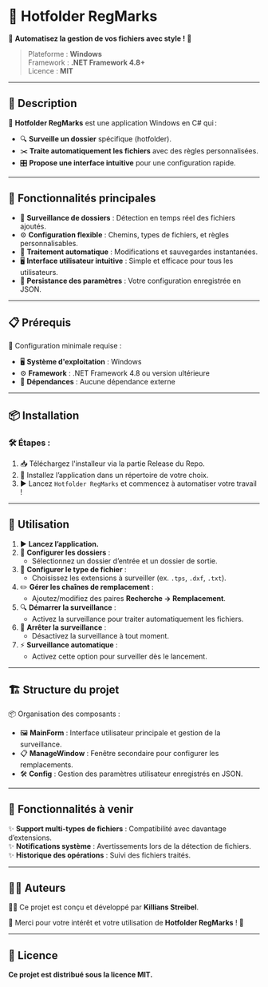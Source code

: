 # 🌟 **Hotfolder RegMarks**  

🎯 **Automatisez la gestion de vos fichiers avec style !** 🎯  
> Plateforme : **Windows**  
> Framework : **.NET Framework 4.8+**  
> Licence : **MIT**  

---

## 📝 **Description**  

💼 **Hotfolder RegMarks** est une application Windows en C# qui :  
- 🔍 **Surveille un dossier** spécifique (hotfolder).  
- ✂️ **Traite automatiquement les fichiers** avec des règles personnalisées.  
- 🎛️ **Propose une interface intuitive** pour une configuration rapide.  

---

## 🚀 **Fonctionnalités principales**  

- 📂 **Surveillance de dossiers** : Détection en temps réel des fichiers ajoutés.  
- ⚙️ **Configuration flexible** : Chemins, types de fichiers, et règles personnalisables.  
- 📝 **Traitement automatique** : Modifications et sauvegardes instantanées.  
- 🖥️ **Interface utilisateur intuitive** : Simple et efficace pour tous les utilisateurs.  
- 💾 **Persistance des paramètres** : Votre configuration enregistrée en JSON.  

---

## 📋 **Prérequis**  

🔧 Configuration minimale requise :  
- 🖥️ **Système d'exploitation** : Windows  
- ⚙️ **Framework** : .NET Framework 4.8 ou version ultérieure  
- 🔗 **Dépendances** : Aucune dépendance externe  

---

## 📦 **Installation**  

### 🛠️ Étapes :  
1. 📥 Téléchargez l'installeur via la partie Release du Repo.  
2. 📂 Installez l’application dans un répertoire de votre choix.  
3. ▶️ Lancez `Hotfolder RegMarks` et commencez à automatiser votre travail !  

---

## 📖 **Utilisation**  

1. ▶️ **Lancez l’application.**  
2. 📂 **Configurer les dossiers** :  
   - Sélectionnez un dossier d’entrée et un dossier de sortie.  
3. 📑 **Configurer le type de fichier** :  
   - Choisissez les extensions à surveiller (ex. `.tps`, `.dxf`, `.txt`).  
4. ✏️ **Gérer les chaînes de remplacement** :  
   - Ajoutez/modifiez des paires **Recherche → Remplacement**.  
5. 🔍 **Démarrer la surveillance** :  
   - Activez la surveillance pour traiter automatiquement les fichiers.  
6. 🛑 **Arrêter la surveillance** :  
   - Désactivez la surveillance à tout moment.  
7. ⚡ **Surveillance automatique** :  
   - Activez cette option pour surveiller dès le lancement.  

---

## 🏗️ **Structure du projet**  

📦 Organisation des composants :  

- 🖼️ **MainForm** : Interface utilisateur principale et gestion de la surveillance.  
- 📋 **ManageWindow** : Fenêtre secondaire pour configurer les remplacements.  
- 🛠️ **Config** : Gestion des paramètres utilisateur enregistrés en JSON.  

---

## 🔮 **Fonctionnalités à venir**  

✨ **Support multi-types de fichiers** : Compatibilité avec davantage d’extensions.  
✨ **Notifications système** : Avertissements lors de la détection de fichiers.  
✨ **Historique des opérations** : Suivi des fichiers traités.  

---

## 👨‍💻 **Auteurs**  

🧑‍💻 Ce projet est conçu et développé par **Killians Streibel**.  

🎉 Merci pour votre intérêt et votre utilisation de **Hotfolder RegMarks** ! 🎉  

---

## 📜 **Licence**  

**Ce projet est distribué sous la licence MIT.**  

